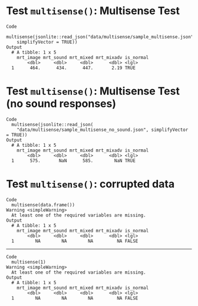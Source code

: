 # Test `multisense()`: Multisense Test

    Code
      multisense(jsonlite::read_json("data/multisense/sample_multisense.json",
        simplifyVector = TRUE))
    Output
      # A tibble: 1 x 5
        mrt_image mrt_sound mrt_mixed mrt_mixadv is_normal
            <dbl>     <dbl>     <dbl>      <dbl> <lgl>    
      1      464.      434.      447.       2.19 TRUE     

# Test `multisense()`: Multisense Test (no sound responses)

    Code
      multisense(jsonlite::read_json(
        "data/multisense/sample_multisense_no_sound.json", simplifyVector = TRUE))
    Output
      # A tibble: 1 x 5
        mrt_image mrt_sound mrt_mixed mrt_mixadv is_normal
            <dbl>     <dbl>     <dbl>      <dbl> <lgl>    
      1      575.       NaN      585.        NaN TRUE     

# Test `multisense()`: corrupted data

    Code
      multisense(data.frame())
    Warning <simpleWarning>
      At least one of the required variables are missing.
    Output
      # A tibble: 1 x 5
        mrt_image mrt_sound mrt_mixed mrt_mixadv is_normal
            <dbl>     <dbl>     <dbl>      <dbl> <lgl>    
      1        NA        NA        NA         NA FALSE    

---

    Code
      multisense(1)
    Warning <simpleWarning>
      At least one of the required variables are missing.
    Output
      # A tibble: 1 x 5
        mrt_image mrt_sound mrt_mixed mrt_mixadv is_normal
            <dbl>     <dbl>     <dbl>      <dbl> <lgl>    
      1        NA        NA        NA         NA FALSE    

